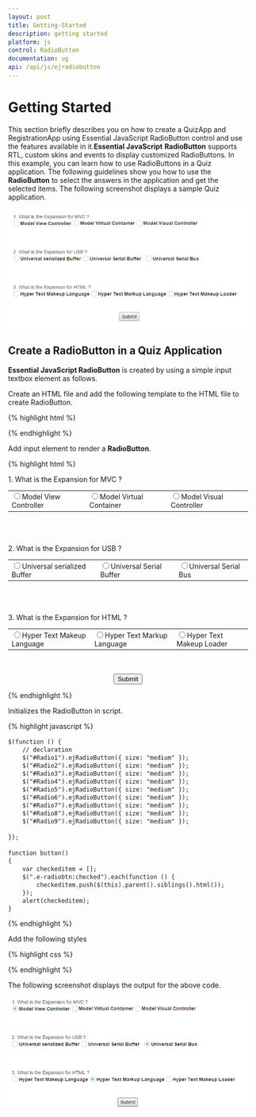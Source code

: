 ```yaml
---
layout: post
title: Getting-Started
description: getting started
platform: js
control: RadioButton
documentation: ug
api: /api/js/ejradiobutton
---
```


# Getting Started

This section briefly describes you on how to create a QuizApp and RegistrationApp using Essential JavaScript RadioButton control and use the features available in it.**Essential JavaScript** **RadioButton** supports RTL, custom skins and events to display customized RadioButtons. In this example, you can learn how to use RadioButtons in a Quiz application. The following guidelines show you how to use the **RadioButton** to select the answers in the application and get the selected items. The following screenshot displays a sample Quiz application.


![](/js/RadioButton/Getting-Started_images/Getting-Started_img1.png) 

## Create a RadioButton in a Quiz Application

**Essential JavaScript RadioButton** is created by using a simple input textbox element as follows.

Create an HTML file and add the following template to the HTML file to create RadioButton.

{% highlight html %}

<html>
<head>
    <meta name="viewport" content="width=device-width, initial-scale=1.0" charset="utf-8"  />
     <!-- Style sheet for default theme (flat azure) -->
    <link href="http://cdn.syncfusion.com/{{ site.releaseversion }}/js/web/flat-azure/ej.web.all.min.css"rel="stylesheet"/>
    <!--Scripts-->
    <script src="http://cdn.syncfusion.com/js/assets/external/jquery-1.10.2.min.js"></script>
    <script src="http://cdn.syncfusion.com/{{ site.releaseversion }}/js/web/ej.web.all.min.js"></script>
    <!--Add custom scripts here -->
</head>
    <body>
        <!-- Add RadioButton element here --> 
    </body>
</html>

{% endhighlight %}

Add input element to render a **RadioButton**.


{% highlight html %}

<div>
    1. What is the Expansion for MVC ? <br />
    <table>
        <tr>
            <td >
                <input type="radio" name="small1" id="Radio1" /><label for="Radio1" >Model View Controller</label></td>
            <td  colspan="2">
                <input type="radio" name="small1" id="Radio2" /><label for="Radio2" >Model Virtual Container</label></td>
            <td colspan="2">
                <input type="radio" name="small1" id="Radio3" /><label for="Radio3" >Model Visual Controller</label></td>
        </tr>
    </table>
    <br/><br/><br/>
    2.  What is the Expansion for USB ?<br />
    <table>
        <tr>
            <td >
                <input type="radio" name="small2" id="Radio4" /><label for="Radio4" >Universal serialized Buffer</label></td>
            <td>
                <input type="radio" name="small2" id="Radio5" /><label for="Radio5" >Universal Serial Buffer</label></td>
            <td>
                <input type="radio" name="small2" id="Radio6" /><label for="Radio6" >Universal Serial Bus</label></td>
        </tr>
    </table>
    <br/><br/><br/>
    3.   What is the Expansion for HTML ?<br />
    <table>
        <tr>
            <td>
                <input type="radio" name="small3" id="Radio7" /><label for="Radio7" >Hyper Text Makeup Language</label></td>
            <td>
                <input type="radio" name="small3" id="Radio8" /><label for="Radio8" >Hyper Text Markup Language</label></td>
            <td>
                <input type="radio" name="small3" id="Radio9" /><label for="Radio9" >Hyper Text Makeup Loader</label></td>
        </tr>
    </table>
    <br/><br/><center>
   <button id="submitid" onclick="button()">Submit</button></center>
</div>
   
{% endhighlight %}



Initializes the RadioButton in script.



{% highlight javascript %}


    $(function () {
        // declaration
        $("#Radio1").ejRadioButton({ size: "medium" });
        $("#Radio2").ejRadioButton({ size: "medium" });
        $("#Radio3").ejRadioButton({ size: "medium" });
        $("#Radio4").ejRadioButton({ size: "medium" });
        $("#Radio5").ejRadioButton({ size: "medium" });
        $("#Radio6").ejRadioButton({ size: "medium" });
        $("#Radio7").ejRadioButton({ size: "medium" });
        $("#Radio8").ejRadioButton({ size: "medium" });
        $("#Radio9").ejRadioButton({ size: "medium" });
    
    });
    
    function button()
    {
        var checkeditem = [];
        $(".e-radiobtn:checked").each(function () {
            checkeditem.push($(this).parent().siblings().html());
        });
        alert(checkeditem);
    }



{% endhighlight %}



 Add the following styles


{% highlight css %}

<style>
    html, body {
        width: 71%;
        margin: 0;
    }

    .frame {
        width: 80%;
    }
</style>


{% endhighlight %}


The following screenshot displays the output for the above code.



![](/js/RadioButton/Getting-Started_images/Getting-Started_img2.png) 

